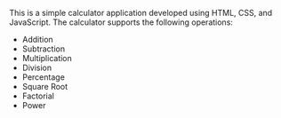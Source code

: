 This is a simple calculator application developed using HTML, CSS, and JavaScript. The calculator supports the following operations:
* Addition
* Subtraction
* Multiplication
* Division
* Percentage
* Square Root
* Factorial
* Power

